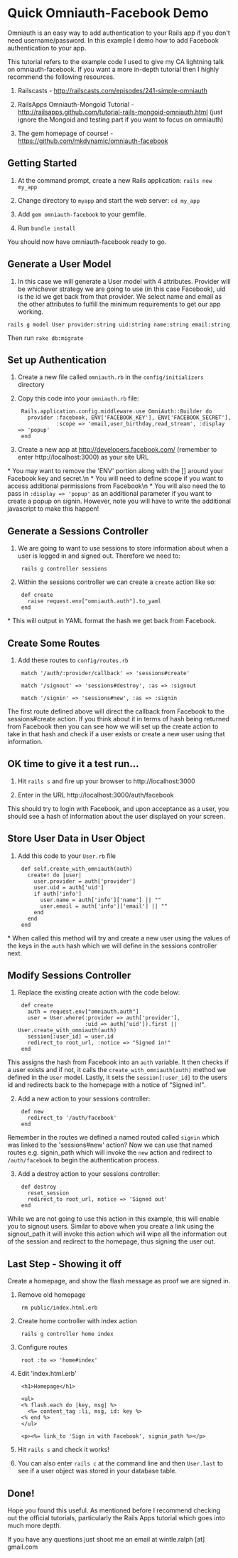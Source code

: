# Quick Omniauth-Facebook Demo


Omniauth is an easy way to add authentication to your Rails app if you don't need username/password. In this example I demo how to add Facebook authentication to your app. 

This tutorial refers to the example code I used to give my CA lightning talk on omniauth-facebook. If you want a more in-depth tutorial then I highly recommend the following resources.

1. Railscasts - http://railscasts.com/episodes/241-simple-omniauth

2. RailsApps Omniauth-Mongoid Tutorial - http://railsapps.github.com/tutorial-rails-mongoid-omniauth.html (just ignore the Mongoid and testing part if you want to focus on omniauth)

3. The gem homepage of course! - https://github.com/mkdynamic/omniauth-facebook


## Getting Started


1. At the command prompt, create a new Rails application: ```rails new my_app```

2. Change directory to ```myapp``` and start the web server: ```cd my_app```

3. Add `gem omniauth-facebook` to your gemfile.

4. Run `bundle install`

You should now have omniauth-facebook ready to go. 


## Generate a User Model

1. In this case we will generate a User model with 4 attributes. Provider will be whichever strategy we are going to use (in this case Facebook), uid is the id we get back from that provider. We select name and email as the other attributes to fulfill the minimum requirements to get our app working. 

  ```rails g model User provider:string uid:string name:string email:string```
  
Then run ```rake db:migrate```
  
## Set up Authentication

1. Create a new file called ```omniauth.rb``` in the ```config/initializers``` directory

2. Copy this code into your ```omniauth.rb``` file:

        Rails.application.config.middleware.use OmniAuth::Builder do
          provider :facebook, ENV['FACEBOOK_KEY'], ENV['FACEBOOK_SECRET'],
                   :scope => 'email,user_birthday,read_stream', :display => 'popup'
        end

3. Create a new app at http://developers.facebook.com/ (remember to enter http://localhost:3000) as your site URL
  
\* You may want to remove the 'ENV' portion along with the [] around your Facebook key and secret.\n
\* You will need to define scope if you want to access additional permissions from Facebook\n
\* You will also need the to pass in ```:display => 'popup'``` as an additional parameter if you want to create a popup on signin. However, note you will have to write the additional javascript to make this happen!

## Generate a Sessions Controller

1. We are going to want to use sessions to store information about when a user is logged in and signed out. Therefore we need to:

        rails g controller sessions
  
2. Within the sessions controller we can create a ```create``` action like so:

        def create
          raise request.env["omniauth.auth"].to_yaml
        end
  
\* This will output in YAML format the hash we get back from Facebook. 

## Create Some Routes

1. Add these routes to ```config/routes.rb```

        match '/auth/:provider/callback' => 'sessions#create'
  
        match '/signout' => 'sessions#destroy', :as => :signout
  
        match '/signin' => 'sessions#new', :as => :signin
  
The first route defined above will direct the callback from Facebook to the sessions#create action. If you think
about it in terms of hash being returned from Facebook then you can see how we will set up the create action to take in that hash and check if a user exists or create a new user using that information. 

## OK time to give it a test run...

1. Hit ```rails s``` and fire up your browser to http://localhost:3000

2. Enter in the URL http://localhost:3000/auth/facebook

This should try to login with Facebook, and upon acceptance as a user, you should see a hash of information about the user displayed on your screen. 

## Store User Data in User Object

1. Add this code to your ```User.rb``` file

        def self.create_with_omniauth(auth)
          create! do |user|
            user.provider = auth['provider']
            user.uid = auth['uid']
            if auth['info']
              user.name = auth['info']['name'] || ""
              user.email = auth['info']['email'] || ""
            end
          end
        end
  
\* When called this method will try and create a new user using the values of the keys in the ```auth``` hash which we will define in the sessions controller next.

## Modify Sessions Controller

1. Replace the existing create action with the code below:

        def create
          auth = request.env["omniauth.auth"]
          user = User.where(:provider => auth['provider'], 
                            :uid => auth['uid']).first || User.create_with_omniauth(auth)
          session[:user_id] = user.id
          redirect_to root_url, :notice => "Signed in!"
        end

This assigns the hash from Facebook into an ```auth``` variable. It then checks if a user exists and if not, it calls the ```create_with_omniauth(auth)``` method we defined in the ```User``` model. Lastly, it sets the ```session[:user_id]``` to the users id and redirects back to the homepage with a notice of "Signed in!".

2. Add a new action to your sessions controller:

        def new
          redirect_to '/auth/facebook'
        end
  
Remember in the routes we defined a named routed called ```signin``` which was linked to the 'sessions#new' action? Now we can use that named routes e.g. signin_path which will invoke the ```new``` action and redirect to ```/auth/facebook``` to begin the authentication process.

3. Add a destroy action to your sessions controller:

        def destroy
          reset_session
          redirect_to root_url, notice => 'Signed out'
        end
  
While we are not going to use this action in this example, this will enable you to signout users. Similar to above when you create a link using the signout_path it will invoke this action which will wipe all the information out of the session and redirect to the homepage, thus signing the user out.

## Last Step - Showing it off

Create a homepage, and show the flash message as proof we are signed in. 

1. Remove old homepage

        rm public/index.html.erb
  
2. Create home controller with index action

        rails g controller home index
  
3. Configure routes

        root :to => 'home#index'
  
4. Edit 'index.html.erb'

        <h1>Homepage</h1>

        <ul>
        <% flash.each do |key, msg| %>
          <%= content_tag :li, msg, id: key %>
        <% end %>
        </ul>

        <p><%= link_to 'Sign in with Facebook', signin_path %></p>
  
5. Hit ```rails s``` and check it works! 

6. You can also enter ```rails c``` at the command line and then ```User.last``` to see if a user object was stored in your database table. 

## Done!

Hope you found this useful. As mentioned before I recommend checking out the official tutorials, particularly the Rails Apps tutorial which goes into much more depth. 

If you have any questions just shoot me an email at wintle.ralph [at] gmail.com
  
  
  
  
  
  